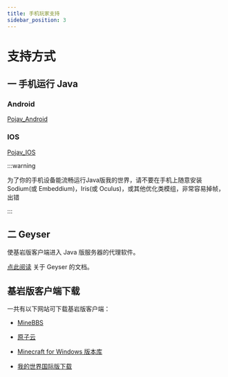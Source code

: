 ```yaml
---
title: 手机玩家支持
sidebar_position: 3
---
```


# 支持方式

## 一 手机运行 Java

### Android      

[Pojav_Android](Pojav_Android.md)

### IOS

[Pojav_IOS](Pojav_iOS.md)

:::warning

为了你的手机设备能流畅运行Java版我的世界，请不要在手机上随意安装 Sodium(或 Embeddium)，Iris(或 Oculus)，或其他优化类模组，非常容易掉帧，出错

:::

## 二 Geyser

使基岩版客户端进入 Java 版服务器的代理软件。

[点此阅读](https://yizhan.wiki/NitWikit/Java/category/geyser) 关于 Geyser 的文档。

## 基岩版客户端下载

一共有以下网站可下载基岩版客户端：

- [MineBBS](https://mc.minebbs.com)

- [原子云](https://res.nullatom.com/Minecraft)

- [Minecraft for Windows 版本库](https://www.mcappx.com)

- [我的世界国际版下载](https://mcapks.com)
